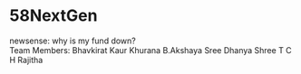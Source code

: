 # 58NextGen
newsense: why is my fund down?<br>
Team Members:
Bhavkirat Kaur Khurana
B.Akshaya Sree
Dhanya Shree T
C H Rajitha 
